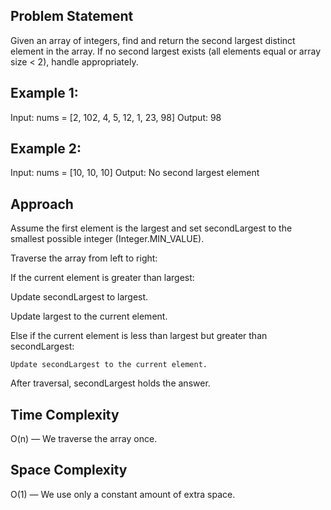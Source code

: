  ## Problem Statement
Given an array of integers, find and return the second largest distinct element in the array.
If no second largest exists (all elements equal or array size < 2), handle appropriately.

## Example 1:

Input: nums = [2, 102, 4, 5, 12, 1, 23, 98]
Output: 98

## Example 2:

Input: nums = [10, 10, 10]
Output: No second largest element

## Approach
Assume the first element is the largest and set secondLargest to the smallest possible integer (Integer.MIN_VALUE).

Traverse the array from left to right:

If the current element is greater than largest:

   Update secondLargest to largest.

   Update largest to the current element.

Else if the current element is less than largest but greater than secondLargest:

    Update secondLargest to the current element.

After traversal, secondLargest holds the answer.


## Time Complexity
O(n) — We traverse the array once.

## Space Complexity
O(1) — We use only a constant amount of extra space.